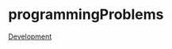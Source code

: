 # programmingProblems
<a href="https://github.com/AdityaJsr/programmingProblems/tree/development">Development</a>
